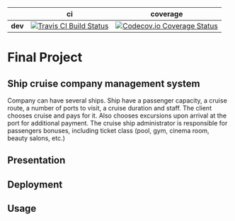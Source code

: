 | | ci | coverage |
|---|---|---|
| **dev** | [![Travis CI Build Status](https://img.shields.io/travis/Sbitneva/FinalProject/dev.svg?style=for-the-badge)](https://travis-ci.org/Sbitneva/UniverEpamJava) | [![Codecov.io Coverage Status](https://img.shields.io/codecov/c/github/Sbitneva/UniverEpamJava/dev.svg?style=for-the-badge)](https://codecov.io/gh/Sbitneva/FinalProject) |

# Final Project

## Ship cruise company management system

Company can have several ships.
Ship have a passenger capacity, a cruise route, a number of ports to visit, a cruise duration and staff. The client chooses cruise and pays for it. Also chooses excursions upon arrival at the port for additional payment. The cruise ship administrator is responsible for passengers bonuses, including ticket class (pool, gym, cinema room, beauty salons, etc.)

## Presentation

## Deployment

## Usage
